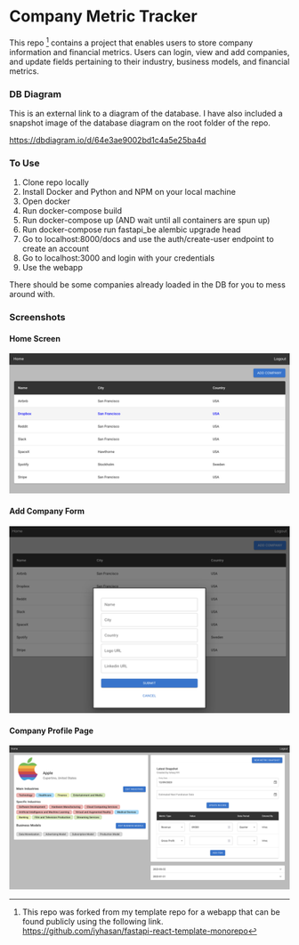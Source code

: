 # Company Metric Tracker

This repo [^1] contains a project that enables users to store company information and financial metrics. Users can login, view and add companies, and update fields pertaining to  their industry, business models, and financial metrics.

### DB Diagram
This is an external link to a diagram  of the database. I have also included a snapshot image of the database diagram on the root folder of the repo.

https://dbdiagram.io/d/64e3ae9002bd1c4a5e25ba4d


### To Use
1. Clone repo locally
2. Install Docker and Python and NPM on your local machine
3. Open docker
4. Run docker-compose build
5. Run docker-compose up (AND wait until all containers are spun up)
6. Run docker-compose run fastapi_be alembic upgrade head
7. Go to localhost:8000/docs and use the auth/create-user endpoint to create an account
8. Go to localhost:3000 and login with your credentials
9. Use the webapp 

There should be some companies already loaded in the DB for you to mess around with. 


### Screenshots

#### Home Screen 

![Home Screen](screenshots/home-screen.png)

#### Add Company Form

![Add Company Form](screenshots/add-company-form.png)

#### Company Profile Page

![Company Profile Page](screenshots/company-profile-page.png)


[^1]: This repo was forked from my template repo for a webapp that can be found publicly using the following link. https://github.com/iyhasan/fastapi-react-template-monorepo
